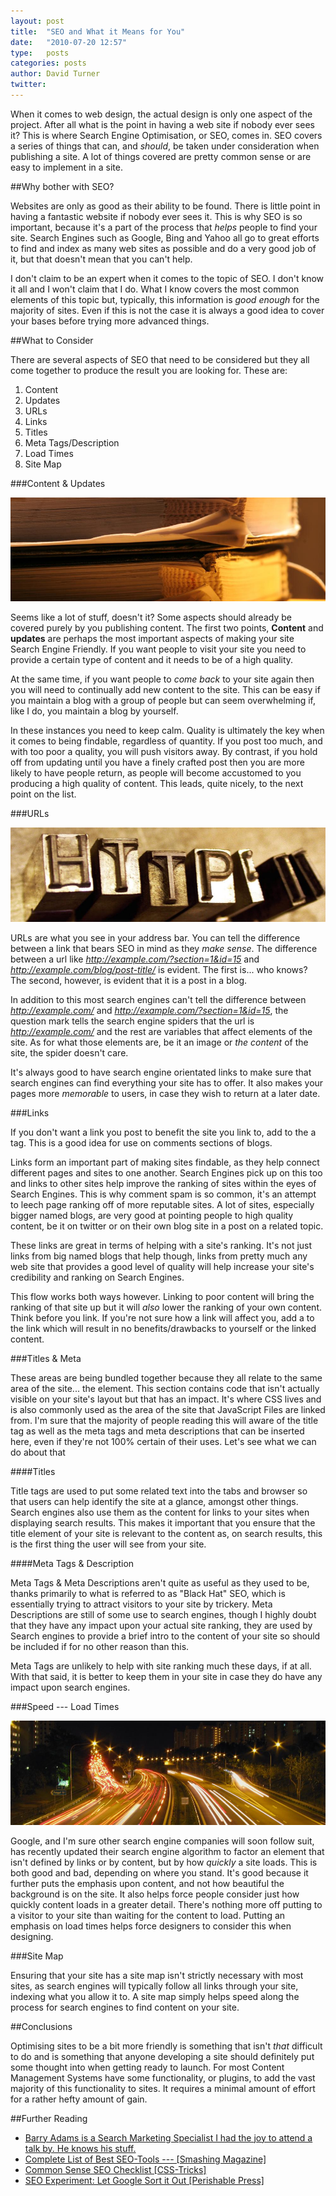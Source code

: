 ```yaml
---
layout: post
title:  "SEO and What it Means for You"
date:   "2010-07-20 12:57"
type:   posts
categories: posts
author: David Turner
twitter:
---
```

When it comes to web design, the actual design is only one aspect of the project. After all what is the point in having a web site if nobody ever sees it? This is where Search Engine Optimisation, or SEO, comes in. SEO covers a series of things that can, and *should*, be taken under consideration when publishing a site. A lot of things covered are pretty common sense or are easy to implement in a site.

##Why bother with SEO?

Websites are only as good as their ability to be found. There is little point in having a fantastic website if nobody ever sees it. This is why SEO is so important, because it's a part of the process that *helps* people to find your site. Search Engines such as Google, Bing and Yahoo all go to great efforts to find and index as many web sites as possible and do a very good job of it, but that doesn't mean that you can't help.

I don't claim to be an expert when it comes to the topic of SEO. I don't know it all and I won't claim that I do. What I know covers the most common elements of this topic but, typically, this information is *good enough* for the majority of sites. Even if this is not the case it is always a good idea to cover your bases before trying more advanced things.

##What to Consider

There are several aspects of SEO that need to be considered but they all come together to produce the result you are looking for. These are:

1. Content
1. Updates
1. URLs
1. Links
1. Titles
1. Meta Tags/Description
1. Load Times
1. Site Map

###Content & Updates

![Plenty of Content][i1]

Seems like a lot of stuff, doesn't it? Some aspects should already be covered purely by you publishing content. The first two points, __Content__ and __updates__ are perhaps the most important aspects of making your site Search Engine Friendly. If you want people to visit your site you need to provide a certain type of content and it needs to be of a high quality.

At the same time, if you want people to *come back* to your site again then you will need to continually add new content to the site. This can be easy if you maintain a blog with a group of people but can seem overwhelming if, like I do, you maintain a blog by yourself.

In these instances you need to keep calm. Quality is ultimately the key when it comes to being findable, regardless of quantity. If you post too much, and with too poor a quality, you will push visitors away. By contrast, if you hold off from updating until you have a finely crafted post then you are more likely to have people return, as people will become accustomed to you producing a high quality of content. This leads, quite nicely, to the next point on the list.

###URLs

![Links to Site][i2]

URLs are what you see in your address bar. You can tell the difference between a link that bears SEO in mind as they *make sense*. The difference between a url like *http://example.com/?section=1&id=15* and *http://example.com/blog/post-title/* is evident. The first is... who knows? The second, however, is evident that it is a post in a blog.

In addition to this most search engines can't tell the difference between *http://example.com/* and *http://example.com/?section=1&id=15*, the question mark tells the search engine spiders that the url is *http://example.com/* and the rest are variables that affect elements of the site. As for what those elements are, be it an image or *the content* of the site, the spider doesn't care.

It's always good to have search engine orientated links to make sure that search engines can find everything your site has to offer. It also makes your pages more *memorable* to users, in case they wish to return at a later date.

###Links

If you don't want a link you post to benefit the site you link to, add to the a tag. This is a good idea for use on comments sections of blogs.

Links form an important part of making sites findable, as they help connect different pages and sites to one another. Search Engines pick up on this too and links to other sites help improve the ranking of sites within the eyes of Search Engines. This is why comment spam is so common, it's an attempt to leech page ranking off of more reputable sites. A lot of sites, especially bigger named blogs, are very good at pointing people to high quality content, be it on twitter or on their own blog site in a post on a related topic.

These links are great in terms of helping with a site's ranking. It's not just links from big named blogs that help though, links from pretty much any web site that provides a good level of quality will help increase your site's credibility and ranking on Search Engines.

This flow works both ways however. Linking to poor content will bring the ranking of that site up but it will *also* lower the ranking of your own content. Think before you link. If you're not sure how a link will affect you, add a to the link which will result in no benefits/drawbacks to yourself or the linked content.

###Titles & Meta

These areas are being bundled together because they all relate to the same area of the site... the  element. This section contains code that isn't actually visible on your site's layout but that has an impact. It's where CSS lives and is also commonly used as the area of the site that JavaScript Files are linked from. I'm sure that the majority of people reading this will aware of the title tag as well as the meta tags and meta descriptions that can be inserted here, even if they're not 100% certain of their uses. Let's see what we can do about that

####Titles

Title tags are used to put some related text into the tabs and browser so that users can help identify the site at a glance, amongst other things. Search engines also use them as the content for links to your sites when displaying search results. This makes it important that you ensure that the title element of your site is relevant to the content as, on search results, this is the first thing the user will see from your site.

####Meta Tags & Description

Meta Tags & Meta Descriptions aren't quite as useful as they used to be, thanks primarily to what is referred to as "Black Hat" SEO, which is essentially trying to attract visitors to your site by trickery. Meta Descriptions are still of some use to search engines, though I highly doubt that they have any impact upon your actual site ranking, they are used by Search engines to provide a brief intro to the content of your site so should be included if for no other reason than this.

Meta Tags are unlikely to help with site ranking much these days, if at all. With that said, it is better to keep them in your site in case they do have any impact upon search engines.

###Speed --- Load Times

![Speed is Important][i3]

Google, and I'm sure other search engine companies will soon follow suit, has recently updated their search engine algorithm to factor an element that isn't defined by links or by content, but by how *quickly* a site loads. This is both good and bad, depending on where you stand. It's good because it further puts the emphasis upon content, and not how beautiful the background is on the site. It also helps force people consider just how quickly content loads in a greater detail. There's nothing more off putting to a visitor to your site than waiting for the content to load. Putting an emphasis on load times helps force designers to consider this when designing.

###Site Map

Ensuring that your site has a site map isn't strictly necessary with most sites, as search engines will typically follow all links through your site, indexing what you allow it to. A site map simply helps speed along the process for search engines to find content on your site.

##Conclusions

Optimising sites to be a bit more friendly is something that isn't *that* difficult to do and is something that anyone developing a site should definitely put some thought into when getting ready to launch. For most Content Management Systems have some functionality, or plugins, to add the vast majority of this functionality to sites. It requires a minimal amount of effort for a rather hefty amount of gain.

##Further Reading

- [Barry Adams is a Search Marketing Specialist I had the joy to attend a talk by. He knows his stuff.][1]
- [Complete List of Best SEO-Tools --- \[Smashing Magazine\]][2]
- [Common Sense SEO Checklist \[CSS-Tricks\]][3]
- [SEO Experiment: Let Google Sort it Out \[Perishable Press\]][4]

[0]: /seo-and-what-it-means-for-you/
[1]: http://www.greatwebsitesblog.com/
[2]: http://www.smashingmagazine.com/2006/09/22/complete-list-of-best-seo-tools/
[3]: http://css-tricks.com/common-sense-seo-checklist/
[4]: http://perishablepress.com/press/2009/05/10/seo-experiment-let-google-sort-it-out/

[i1]: /img/plenty-of-content.jpg
[i2]: /img/http-links-to-site.jpg
[i3]: /img/importance-of-speed.jpg